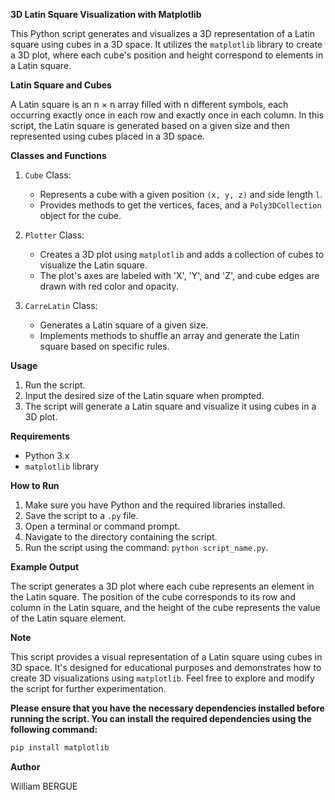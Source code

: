 **3D Latin Square Visualization with Matplotlib**

This Python script generates and visualizes a 3D representation of a Latin square using cubes in a 3D space. It utilizes the `matplotlib` library to create a 3D plot, where each cube's position and height correspond to elements in a Latin square.

**Latin Square and Cubes**

A Latin square is an n × n array filled with n different symbols, each occurring exactly once in each row and exactly once in each column. In this script, the Latin square is generated based on a given size and then represented using cubes placed in a 3D space.

**Classes and Functions**

1. `Cube` Class:

   - Represents a cube with a given position `(x, y, z)` and side length `l`.
   - Provides methods to get the vertices, faces, and a `Poly3DCollection` object for the cube.

2. `Plotter` Class:

   - Creates a 3D plot using `matplotlib` and adds a collection of cubes to visualize the Latin square.
   - The plot's axes are labeled with 'X', 'Y', and 'Z', and cube edges are drawn with red color and opacity.

3. `CarreLatin` Class:
   - Generates a Latin square of a given size.
   - Implements methods to shuffle an array and generate the Latin square based on specific rules.

**Usage**

1. Run the script.
2. Input the desired size of the Latin square when prompted.
3. The script will generate a Latin square and visualize it using cubes in a 3D plot.

**Requirements**

- Python 3.x
- `matplotlib` library

**How to Run**

1. Make sure you have Python and the required libraries installed.
2. Save the script to a `.py` file.
3. Open a terminal or command prompt.
4. Navigate to the directory containing the script.
5. Run the script using the command: `python script_name.py`.

**Example Output**

The script generates a 3D plot where each cube represents an element in the Latin square. The position of the cube corresponds to its row and column in the Latin square, and the height of the cube represents the value of the Latin square element.

**Note**

This script provides a visual representation of a Latin square using cubes in 3D space. It's designed for educational purposes and demonstrates how to create 3D visualizations using `matplotlib`. Feel free to explore and modify the script for further experimentation.

**Please ensure that you have the necessary dependencies installed before running the script. You can install the required dependencies using the following command:**

```bash
pip install matplotlib
```

**Author**

William BERGUE
